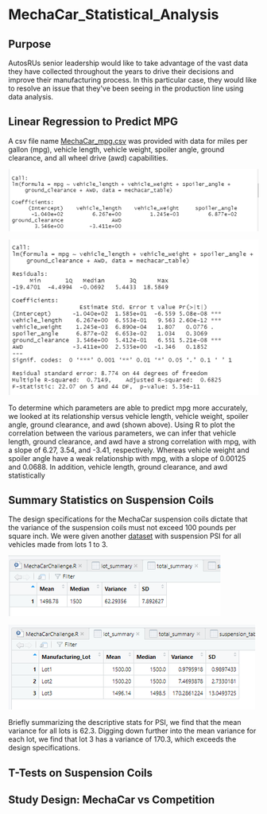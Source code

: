 # MechaCar_Statistical_Analysis

## Purpose
AutosRUs senior leadership would like to take advantage of the vast data they have collected throughout the years to drive their decisions and improve their manufacturing process. In this particular case, they would like to resolve an issue that they've been seeing in the production line using data analysis.


## Linear Regression to Predict MPG

A csv file name [MechaCar_mpg.csv](MechaCar_mpg.csv) was provided with data for miles per gallon (mpg), vehicle length, vehicle weight, spoiler angle, ground clearance, and all wheel drive (awd) capabilities. 

![lm-coefficient-mpg](Analysis/mpg-coefficient.png)

![lm-predict-mpg](Analysis/lm-predict-mpg.png)

To determine which parameters are able to predict mpg more accurately, we looked at its relationship versus vehicle length, vehicle weight, spoiler angle, ground clearance, and awd (shown above). Using R to plot the correlation between the various parameters, we can infer that vehicle length, ground clearance, and awd have a strong correlation with mpg, with a slope of 6.27, 3.54, and -3.41, respectively. Whereas vehicle weight and spoiler angle have a weak relationship with mpg, with a slope of 0.00125 and 0.0688. In addition, vehicle length, ground clearance, and awd statistically 



## Summary Statistics on Suspension Coils

The design specifications for the MechaCar suspension coils dictate that the variance of the suspension coils must not exceed 100 pounds per square inch. We were given another [dataset](Suspension_Coil.csv) with suspension PSI for all vehicles made from lots 1 to 3. 

![total_summary](Analysis/total_summary.png)

![lot_summary](Analysis/lot_summary.png)

Briefly summarizing the descriptive stats for PSI, we find that the mean variance for all lots is 62.3. Digging down further into the mean variance for each lot, we find that lot 3 has a variance of 170.3, which exceeds the design specifications.

## T-Tests on Suspension Coils

## Study Design: MechaCar vs Competition
